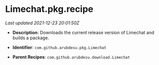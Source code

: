 # Limechat.pkg.recipe

_Last updated 2021-12-23 20:01:50Z_

- **Description**: Downloads the current release version of Limechat and builds a package.

- **Identifier**: `com.github.arubdesu.pkg.Limechat`

- **Parent Recipes**: `com.github.arubdesu.download.Limechat`
